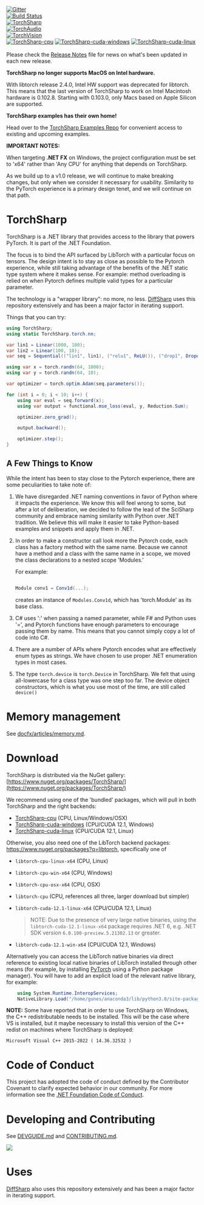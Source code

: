 [![Gitter](https://badges.gitter.im/dotnet/TorchSharp.svg)](https://gitter.im/dotnet/TorchSharp?utm_source=badge&utm_medium=badge&utm_campaign=pr-badge)
<br/>
[![Build Status](https://dotnet.visualstudio.com/TorchSharp/_apis/build/status/dotnet.TorchSharp?branchName=main)](https://dotnet.visualstudio.com/TorchSharp/_build/latest?definitionId=174&branchName=main)
<br/>
[![TorchSharp](https://img.shields.io/nuget/vpre/TorchSharp.svg?cacheSeconds=3600&label=TorchSharp%20nuget)](https://www.nuget.org/packages/TorchSharp)<br/>
[![TorchAudio](https://img.shields.io/nuget/vpre/TorchAudio.svg?cacheSeconds=3600&label=TorchAudio%20nuget)](https://www.nuget.org/packages/TorchAudio)<br/>
[![TorchVision](https://img.shields.io/nuget/vpre/TorchVision.svg?cacheSeconds=3600&label=TorchVision%20nuget)](https://www.nuget.org/packages/TorchVision)<br/>
[![TorchSharp-cpu](https://img.shields.io/nuget/vpre/TorchSharp-cpu.svg?cacheSeconds=3600&label=TorchSharp-cpu%20nuget)](https://www.nuget.org/packages/TorchSharp-cpu)
[![TorchSharp-cuda-windows](https://img.shields.io/nuget/vpre/TorchSharp-cuda-windows.svg?cacheSeconds=3600&label=TorchSharp-cuda-windows%20nuget)](https://www.nuget.org/packages/TorchSharp-cuda-windows)
[![TorchSharp-cuda-linux](https://img.shields.io/nuget/vpre/TorchSharp-cuda-linux.svg?cacheSeconds=3600&label=TorchSharp-cuda-linux%20nuget)](https://www.nuget.org/packages/TorchSharp-cuda-linux)<br/>
<br/>
Please check the [Release Notes](RELEASENOTES.md) file for news on what's been updated in each new release.


__TorchSharp no longer supports MacOS on Intel hardware.__

With libtorch release 2.4.0, Intel HW support was deprecated for libtorch. This means that the last version of TorchSharp to work on Intel Macintosh hardware is 0.102.8. Starting with 0.103.0, only Macs based on Apple Silicon are supported.

__TorchSharp examples has their own home!__

Head over to the [TorchSharp Examples Repo](https://github.com/dotnet/TorchSharpExamples) for convenient access to existing and upcoming examples.

__IMPORTANT NOTES:__

When targeting __.NET FX__ on Windows, the project configuration must be set to 'x64' rather than 'Any CPU' for anything that depends on TorchSharp.

As we build up to a v1.0 release, we will continue to make breaking changes, but only when we consider it necessary for usability. Similarity to the PyTorch experience is a primary design tenet, and we will continue on that path.

# TorchSharp

TorchSharp is a .NET library that provides access to the library that powers PyTorch. It is part of the .NET Foundation.

The focus is to bind the API surfaced by LibTorch with a particular focus on tensors. The design intent is to stay as close as possible to the Pytorch experience, while still taking advantage of the benefits of the .NET static type system where it makes sense. For example: method overloading is relied on when Pytorch defines multiple valid types for a particular parameter.

The technology is a "wrapper library": no more, no less. [DiffSharp](https://github.com/DiffSharp/DiffSharp/) uses this
repository extensively and has been a major factor in iterating support.

Things that you can try:

```csharp
using TorchSharp;
using static TorchSharp.torch.nn;

var lin1 = Linear(1000, 100);
var lin2 = Linear(100, 10);
var seq = Sequential(("lin1", lin1), ("relu1", ReLU()), ("drop1", Dropout(0.1)), ("lin2", lin2));

using var x = torch.randn(64, 1000);
using var y = torch.randn(64, 10);

var optimizer = torch.optim.Adam(seq.parameters());

for (int i = 0; i < 10; i++) {
    using var eval = seq.forward(x);
    using var output = functional.mse_loss(eval, y, Reduction.Sum);

    optimizer.zero_grad();

    output.backward();

    optimizer.step();
}
```

## A Few Things to Know

While the intent has been to stay close to the Pytorch experience, there are some peculiarities to take note of:

1. We have disregarded .NET naming conventions in favor of Python where it impacts the experience. We know this will feel wrong to some, but after a lot of deliberation, we decided to follow the lead of the SciSharp community and embrace naming similarity with Python over .NET tradition. We believe this will make it easier to take Python-based examples and snippets and apply them in .NET.

2. In order to make a constructor call look more the Pytorch code, each class has a factory method with the same name. Because we cannot have a method and a class with the same name in a scope, we moved the class declarations to a nested scope 'Modules.'

    For example:

    ```csharp

    Module conv1 = Conv1d(...);

    ```
    creates an instance of `Modules.Conv1d`, which has 'torch.Module' as its base class.

3. C# uses ':' when passing a named parameter, while F# and Python uses '=', and Pytorch functions have enough parameters to encourage passing them by name. This means that you cannot simply copy a lot of code into C#.

4. There are a number of APIs where Pytorch encodes what are effectively enum types as strings. We have chosen to use proper .NET enumeration types in most cases.

5. The type `torch.device` is `torch.Device` in TorchSharp. We felt that using all-lowercase for a class type was one step too far. The device object constructors, which is what you use most of the time, are still called `device()`


# Memory management

See [docfx/articles/memory.md](docfx/articles/memory.md).

# Download

TorchSharp is distributed via the NuGet gallery: [https://www.nuget.org/packages/TorchSharp/](https://www.nuget.org/packages/TorchSharp/)

We recommend using one of the 'bundled' packages, which will pull in both TorchSharp and the right backends:

- [TorchSharp-cpu](https://www.nuget.org/packages/TorchSharp-cpu) (CPU, Linux/Windows/OSX)
- [TorchSharp-cuda-windows](https://www.nuget.org/packages/TorchSharp-cuda-windows) (CPU/CUDA 12.1, Windows)
- [TorchSharp-cuda-linux](https://www.nuget.org/packages/TorchSharp-cuda-linux) (CPU/CUDA 12.1, Linux)

Otherwise, you also need one of the LibTorch backend packages: https://www.nuget.org/packages?q=libtorch, specifically one of

* `libtorch-cpu-linux-x64` (CPU, Linux)

* `libtorch-cpu-win-x64` (CPU, Windows)

* `libtorch-cpu-osx-x64` (CPU, OSX)

* `libtorch-cpu` (CPU, references all three, larger download but simpler)

* `libtorch-cuda-12.1-linux-x64` (CPU/CUDA 12.1, Linux)

  > NOTE: Due to the presence of very large native binaries, using the `libtorch-cuda-12.1-linux-x64` package requires
  > .NET 6, e.g. .NET SDK version `6.0.100-preview.5.21302.13` or greater.

* `libtorch-cuda-12.1-win-x64` (CPU/CUDA 12.1, Windows)

Alternatively you can access the LibTorch native binaries via direct reference to existing local native
binaries of LibTorch installed through other means (for example, by installing [PyTorch](https://pytorch.org/) using a Python package manager). You will have to add an explicit load of the relevant native library, for example:

```csharp
    using System.Runtime.InteropServices;
    NativeLibrary.Load("/home/gunes/anaconda3/lib/python3.8/site-packages/torch/lib/libtorch.so")
```

**NOTE:** Some have reported that in order to use TorchSharp on Windows, the C++ redistributable needs to be installed. This will be the case where VS is installed, but it maybe necessary to install this version of the C++ redist on machines where TorchSharp is deployed:

```
Microsoft Visual C++ 2015-2022 ( 14.36.32532 )
```

# Code of Conduct
This project has adopted the code of conduct defined by the Contributor Covenant to clarify expected behavior in our community.
For more information see the [.NET Foundation Code of Conduct](https://dotnetfoundation.org/code-of-conduct).

# Developing and Contributing

See [DEVGUIDE.md](DEVGUIDE.md) and [CONTRIBUTING.md](CONTRIBUTING.md).

<a href="https://github.com/dotnet/TorchSharp/graphs/contributors">
  <img src="https://contrib.rocks/image?repo=dotnet/TorchSharp" />
</a>

# Uses

[DiffSharp](https://github.com/DiffSharp/DiffSharp/) also uses this
repository extensively and has been a major factor in iterating support.
